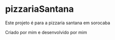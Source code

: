 # pizzariaSantana

Este projeto é para a pizzaria santana em sorocaba

Criado por mim e desenvolvido por mim
